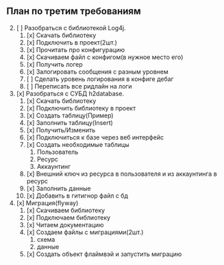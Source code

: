 ## План по третим требованиям
2. [ ] Разобраться с библиотекой Log4j.
	1. [x] Скачать библиотеку
	2. [x] Подключить в проект(2шт.)
	3. [x] Прочитать про конфигурацию
	4. [x] Скачиваем файл с конфигом(в нужное место его)
	5. [x] Получить логер
	6. [x] Залогировать сообщения с разным уровнем
	7. [ ] Сделать уровень логирования в конфиге дебаг
	8. [ ] Переписать все ридлайн на логи 
1. [x] Разобраться с СУБД h2database.
	1. [x] Скачать библиотеку
	2. [x] Подключить библиотеку в проект
	3. [x] Создать таблицу(Пример)
	4. [x] Заполнить таблицу(Insert)
	5. [x] Получить/Изменить
	6. [x] Подключиться к базе через веб интерфейс
	7. [x] Создать необходимые таблицы 
		1. Пользователь
		2. Ресурс
		3. Аккаунтинг 
	4. [x] Внешний ключ из ресурса в пользователя и из аккаунтинга в ресурс
	5. [x] Заполнить данные
	6. [x] Добавить в гитигнор файл с бд
2. [x] Миграция(flyway)
	1. [x] Скачиваем библиотеку
	2. [x] Подключаем библиотеку
	3. [x] Читаем документацию
	4. [x] Создаем файлы с миграциями(2шт.)
		1. схема
		2. данные
	3. [x] Создать объект флаймвэй и запустить миграцию 
	